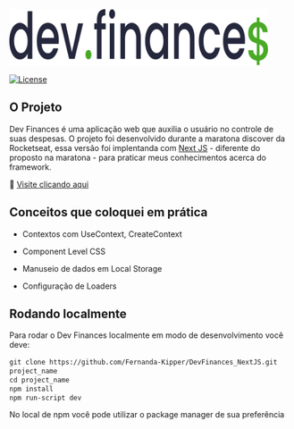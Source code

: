 <img src="./assets/logoDark.svg" widht="200px" height="100px">

[![License](https://img.shields.io/github/license/day8/re-frame.svg)](LICENSE)


## O Projeto
Dev Finances é uma aplicação web que auxilia o usuário no controle de suas despesas. O projeto foi desenvolvido durante a maratona discover da Rocketseat,  essa versão foi implentanda com [Next JS](https://nextjs.org) - diferente do proposto na maratona - para praticar meus conhecimentos acerca do framework.

📌 [Visite clicando aqui](https://devfinances-nine.vercel.app/)


## Conceitos que coloquei em prática

- Contextos com UseContext, CreateContext

- Component Level CSS

- Manuseio de dados em Local Storage

- Configuração de Loaders

## Rodando localmente

Para rodar o Dev Finances localmente em modo de desenvolvimento você deve:

```
git clone https://github.com/Fernanda-Kipper/DevFinances_NextJS.git project_name
cd project_name
npm install
npm run-script dev
```

No local de npm você pode utilizar o package manager de sua preferência
